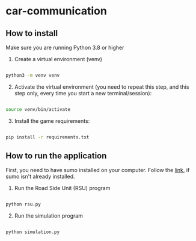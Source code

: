 
# car-communication

## How to install

Make sure you are running Python 3.8 or higher

1. Create a virtual environment (venv)

```bash

python3 -m venv venv

```

  

2. Activate the virtual environment (you need to repeat this step, and this step only, every time you start a new terminal/session):

```bash

source venv/bin/activate

```

  

3. Install the game requirements:

```bash

pip install -r requirements.txt

```

## How to run the application

First, you need to have sumo installed on your computer. Follow the [link](https://sumo.dlr.de/docs/Downloads.php#linux_binaries), if sumo isn't already installed.

1. Run the Road Side Unit (RSU) program

```bash

python rsu.py

```

2. Run the simulation program

```bash

python simulation.py

```
